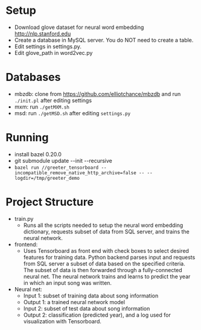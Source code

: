 # Setup
* Download glove dataset for neural word embedding http://nlp.stanford.edu
* Create a database in MySQL server. You do NOT need to create a table.
* Edit settings in settings.py.
* Edit glove_path in word2vec.py

# Databases
* mbzdb: clone from https://github.com/elliotchance/mbzdb and run `./init.pl` after editing settings
* mxm: run `./getMXM.sh`
* msd: run `./getMSD.sh` after editing `settings.py`

# Running
* install bazel 0.20.0
* git submodule update --init --recursive
* `bazel run //greeter_tensorboard --incompatible_remove_native_http_archive=false -- --logdir=/tmp/greeter_demo`

# Project Structure
* train.py
  * Runs all the scripts needed to setup the neural word embedding dictionary, requests subset of data from SQL server, and trains the neural network. 
* frontend:
  * Uses Tensorboard as front end with check boxes to select desired features for training data. Python backend parses input and requests from SQL server a subset of data based on the specified criteria. The subset of data is then forwarded through a fully-connected neural net. The neural network trains and learns to predict the year in which an input song was written.
* Neural net:
  * Input 1: subset of training data about song information
  * Output 1: a trained neural network model
  * Input 2: subset of test data about song information
  * Output 2: classification (predicted year), and a log used for visualization with Tensorboard.
